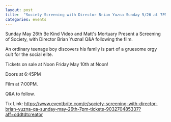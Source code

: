 ```yaml
---
layout: post
title:  "Society Screening with Director Brian Yuzna Sunday 5/26 at 7PM"
categories: events
---
```


Sunday May 26th Be Kind Video and Matt's Mortuary Present a Screening of Society, with Director Brian Yuzna! Q&A following the film.

An ordinary teenage boy discovers his family is part of a gruesome orgy cult for the social elite.

Tickets on sale at Noon Friday May 10th at Noon!

Doors at 6:45PM

Film at 7:00PM.

Q&A to follow.

Tix Link: https://www.eventbrite.com/e/society-screening-with-director-brian-yuzna-qa-sunday-may-26th-7pm-tickets-903270485337?aff=oddtdtcreator
